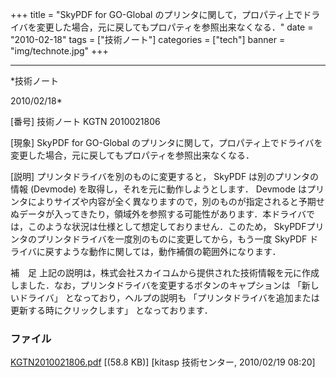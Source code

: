 ﻿+++
title = "SkyPDF for GO-Global のプリンタに関して，プロパティ上でドライバを変更した場合，元に戻してもプロパティを参照出来なくなる．"
date = "2010-02-18"
tags = ["技術ノート"]
categories = ["tech"]
banner = "img/technote.jpg"
+++

-----------------------------------------------------------------------------------------------------------------------------

*技術ノート

2010/02/18*


[番号]
技術ノート KGTN 2010021806

[現象]
SkyPDF for GO-Global
のプリンタに関して，プロパティ上でドライバを変更した場合，元に戻してもプロパティを参照出来なくなる．

[説明]
プリンタドライバを別のものに変更すると， SkyPDF は別のプリンタの情報
(Devmode) を取得し，それを元に動作しようとします． Devmode
はプリンタによりサイズや内容が全く異なりますので，別のものが指定されると予期せぬデータが入ってきたり，領域外を参照する可能性があります．本ドライバでは，このような状況は仕様として想定しておりません．このため，
SkyPDFプリンタのプリンタドライバを一度別のものに変更してから，もう一度
SkyPDF ドライバに戻すような動作に関しては，動作補償の範囲外になります．

補　足
上記の説明は，株式会社スカイコムから提供された技術情報を元に作成しました．なお，プリンタドライバを変更するボタンのキャプションは
「新しいドライバ」 となっており，ヘルプの説明も
「プリンタドライバを追加または更新する時にクリックします」
となっております．


### ファイル

 
 


[KGTN2010021806.pdf](http://techreport.kitasp.net/attachments/download/59/KGTN2010021806.pdf)
 [(58.8 KB)] [kitasp 技術センター, 2010/02/19
08:20]


 


 

